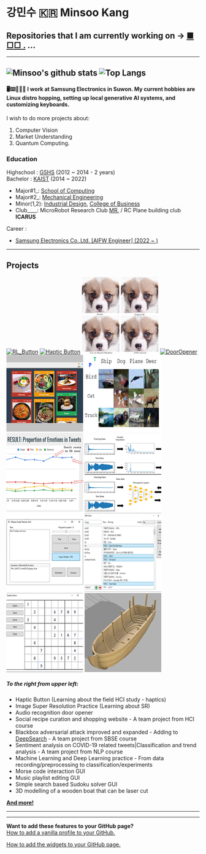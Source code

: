 # 강민수 :kr: Minsoo Kang  
## Repositories that I am currently working on → [■](https://github.com/Mins0o/Market_Prediction_Playground) [□](https://github.com/john-mai-2605/Javascript-Practice "Web Development Practice")[□](https://github.com/Mins0o/NonogramSolverGUI "Nonogram Solver")[ .](https://github.com/Mins0o/Object-Tracker "CV Object tracker") ...
---
<!--
**Mins0o/Mins0o** is a ✨ _special_ ✨ repository because its `README.md` (this file) appears on your GitHub profile.
-->
![Minsoo's github stats](https://github-readme-stats.vercel.app/api?username=Mins0o&count_private=true&show_icons=true)
![Top Langs](https://github-readme-stats.vercel.app/api/top-langs/?username=Mins0o&layout=compact)  
---
#### 🖥️⌨️💼🏬🌆 I work at Samsung Electronics in Suwon. My current hobbies are **Linux distro hopping**, setting up **local generative AI** systems, and **customizing keyboards**. 
I wish to do more projects about: 
1. Computer Vision 
2. Market Understanding 
3. Quantum Computing.  

### Education

Highschool : [GSHS](http://gshs-h.gne.go.kr/gshs-h/main.do) (2012 ~ 2014 - 2 years)  
Bachelor : [KAIST](https://kaist.ac.kr/kr/) (2014 ~ 2022)  
- Major#1\_\: [School of Computing](https://cs.kaist.ac.kr/)  
- Major#2\_\: [Mechanical Engineering](http://me.kaist.ac.kr/main/main.html)  
- Minor(1,2)\: [Industrial Design](https://id.kaist.ac.kr/), [College of Business](https://btm.kaist.ac.kr)  
- Club\_\_\_\_\:  MicroRobot Research Club [MR.](https://mr.kaist.ac.kr/) / RC Plane building club **ICARUS**  

Career :  
 - [Samsung Electronics Co.,Ltd. \[AIFW Engineer\] (2022 ~ )](https://www.linkedin.com/in/memesoo-kang/)  
---
## Projects  
[![RL_Button](./Previews/RL_Battle.gif)](https://github.com/Mins0o/CS492-Team-Project)
[![Haptic Button](./Previews/HapticButton.gif)](https://github.com/Mins0o/HapticButton "Haptic Button")
[![Super Resolution Practice](./Previews/SuperResolution.png)](https://github.com/Mins0o/SuperResolutionPractice "Super Resolution Practice")
[![DoorOpener](./Previews/DoorOpener200.gif)](https://github.com/Mins0o/Door_Opener "Door Opener")
[![HCI2020](./Previews/HCI2020200.png)](https://github.com/Mins0o/Happy_KAIST_HCI2020 "HCI website building")
[![DeeperSearch](./Previews/DeeperSearch.png)](https://github.com/Mins0o/DeeperSearch "DeepSearch algorithm improved and expanded")
[![PANicDEMIC](./Previews/Panicdemic200.png)](https://github.com/Mins0o/PANicDEMIC/blob/master/Final%20Presentation.pdf "NLP project")
[![ML_DL](./Previews/MLDL.png)](https://github.com/Mins0o/ML_DL-Exercise "Machine Learning | Deep Learning Exercise")
[![MorseTrainer](./Previews/MorseTrainer200.png)](https://github.com/Mins0o/MorseCodeTrainer "Morse Code Trainer")
[![Smpl Editor](./Previews/Smpl_Editor200.png)](https://github.com/Mins0o/Smpl-Editor "Smpl Editor")
[![Sudoku Solver](./Previews/Sudoku_Solver200.png)](https://github.com/Mins0o/Sudoku-Solver-GUI "Sudoku Solver")
[![Wooden Boat](./Previews/Wooden_Boat200.png)](https://github.com/Mins0o/Wooden-Boat "Wooden Boat Layer-by-Layer")  
  
##### To the right from upper left:  
- Haptic Button (Learning about the field HCI study - haptics)  
- Image Super Resolution Practice (Learning about SR)  
- Audio recognition door opener  
- Social recipe curation and shopping website - A team project from HCI course  
- Blackbox adversarial attack improved and expanded - Adding to [DeepSearch](https://dl.acm.org/doi/abs/10.1145/3368089.3409750) - A team project from SBSE course  
- Sentiment analysis on COVID-19 related tweets|Classification and trend analysis - A team project from NLP course  
- Machine Learning and Deep Learning practice - From data recording/preprocessing to classification/experiments  
- Morse code interaction GUI  
- Music playlist editing GUI  
- Simple search based Sudoku solver GUI  
- 3D modelling of a wooden boat that can be laser cut  

**[And more!](https://github.com/Mins0o?tab=repositories)**  
<!--
[![DoorOpener](./Previews/DoorOpener
.gif)](https://github.com/Mins0o/Door_Opener "Door Opener")
[![HCI2020](./Previews/HCI2020
.png)](https://github.com/Mins0o/Happy_KAIST_HCI2020 "HCI website building")
[![PANicDEMIC](./Previews/Panicdemic
.png)](https://github.com/Mins0o/PANicDEMIC/blob/master/Final%20Presentation.pdf "NLP project")
[![MorseTrainer](./Previews/MorseTrainer
.png)](https://github.com/Mins0o/MorseCodeTrainer "Morse Code Trainer")
[![Smpl Editor](./Previews/Smpl_Editor
.png)](https://github.com/Mins0o/Smpl-Editor "Smpl Editor")
[![Sudoku Solver](./Previews/Sudoku_Solver
.png)](https://github.com/Mins0o/Sudoku-Solver-GUI "Sudoku Solver")
[![Wooden Boat](./Previews/Wooden_Boat
.png)](https://github.com/Mins0o/Wooden-Boat "Wooden Boat Layer-by-Layer")  
-->

---
---
**Want to add these features to your GitHub page?**  
[How to add a vanilla profile to your GitHub.](./CreateProfile.png)  
  
[How to add the widgets to your GitHub page.](https://github.com/anuraghazra/github-readme-stats/blob/master/readme.md "This feature is based on an app that runs on the OP's personal server. His server runs into traffic problems sometimes. If the `demo` is not showing up well, the server must be down. Go to the Deploy on your own Vercel instance section and deploy your own app to use it independently. This will require you to fork or clone the repository. I cloned the repositry and pushed it as a private repo of mine to use the source independently.")  
